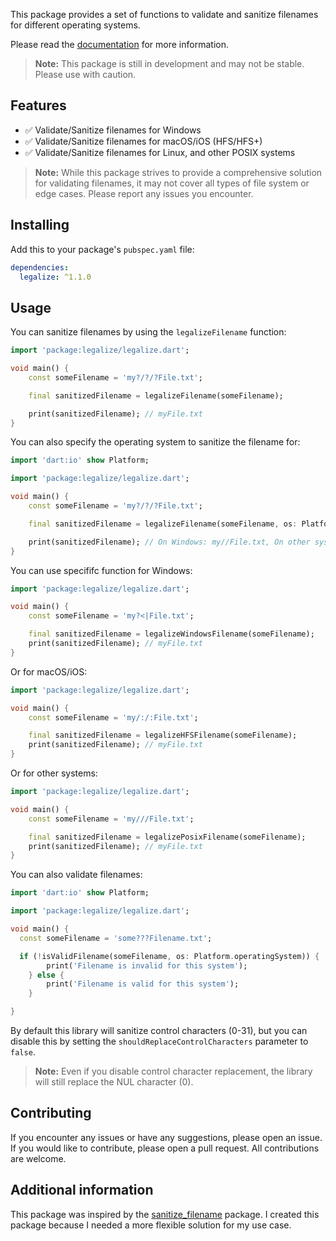This package provides a set of functions to validate and sanitize filenames for different operating systems.

Please read the [documentation](https://pub.dev/documentation/legalize/latest/) for more information.

> **Note:** This package is still in development and may not be stable. Please use with caution.

## Features

- ✅ Validate/Sanitize filenames for Windows
- ✅ Validate/Sanitize filenames for macOS/iOS (HFS/HFS+)
- ✅ Validate/Sanitize filenames for Linux, and other POSIX systems

> **Note:** While this package strives to provide a comprehensive solution for validating filenames, it may not cover all types of file system or edge cases. Please report any issues you encounter.

## Installing

Add this to your package's `pubspec.yaml` file:

```yaml
dependencies:
  legalize: ^1.1.0
```

## Usage

You can sanitize filenames by using the `legalizeFilename` function:

```dart
import 'package:legalize/legalize.dart';

void main() {
	const someFilename = 'my?/?/?File.txt';

	final sanitizedFilename = legalizeFilename(someFilename);

	print(sanitizedFilename); // myFile.txt
}
```

You can also specify the operating system to sanitize the filename for:

```dart
import 'dart:io' show Platform;

import 'package:legalize/legalize.dart';

void main() {
	const someFilename = 'my?/?/?File.txt';

	final sanitizedFilename = legalizeFilename(someFilename, os: Platform.operatingSystem);

	print(sanitizedFilename); // On Windows: my//File.txt, On other systems: my???File.txt
}
```

You can use specififc function for Windows:

```dart
import 'package:legalize/legalize.dart';

void main() {
	const someFilename = 'my?<|File.txt';

	final sanitizedFilename = legalizeWindowsFilename(someFilename);
	print(sanitizedFilename); // myFile.txt
}
```

Or for macOS/iOS:

```dart
import 'package:legalize/legalize.dart';

void main() {
	const someFilename = 'my/:/:File.txt';

	final sanitizedFilename = legalizeHFSFilename(someFilename);
	print(sanitizedFilename); // myFile.txt
}
```

Or for other systems:

```dart
import 'package:legalize/legalize.dart';

void main() {
	const someFilename = 'my///File.txt';

	final sanitizedFilename = legalizePosixFilename(someFilename);
	print(sanitizedFilename); // myFile.txt
}
```

You can also validate filenames:

```dart
import 'dart:io' show Platform;

import 'package:legalize/legalize.dart';

void main() {
  const someFilename = 'some???Filename.txt';

  if (!isValidFilename(someFilename, os: Platform.operatingSystem)) {
		print('Filename is invalid for this system');
	} else {
		print('Filename is valid for this system');
	}

}
```

By default this library will sanitize control characters (0-31), but you can disable this by setting the `shouldReplaceControlCharacters` parameter to `false`.

> **Note:** Even if you disable control character replacement, the library will still replace the NUL character (0).

## Contributing

If you encounter any issues or have any suggestions, please open an issue. If you would like to contribute, please open a pull request. All contributions are welcome.

## Additional information

This package was inspired by the [sanitize_filename](https://pub.dev/packages/sanitize_filename) package. I created this package because I needed a more flexible solution for my use case.
